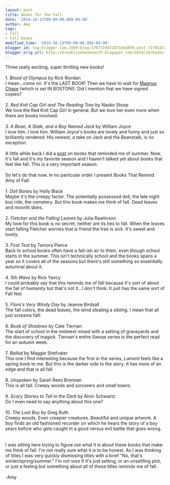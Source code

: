 ```yaml
---
layout: post
title: Books for the Fall
date: '2014-10-13T09:00:00.000-04:00'
author: Amy
tags:
- fall
- Fall books
modified_time: '2014-10-13T09:00:06.956-04:00'
blogger_id: tag:blogger.com,1999:blog-5767374071871443859.post-7179147222241592359
blogger_orig_url: http://brooklinebooksmith.blogspot.com/2014/10/books-for-fall.html
---
```


Three really exciting, super thrilling new books!<br /><br />1. <i>Blood of Olympus</i> by Rick Riordan<br />I mean...come on. It's the LAST BOOK! Then we have to wait for <a href="http://www.hypable.com/2014/09/23/rick-riordan-announces-magnus-chase-and-the-gods-of-asgard/">Magnus Chase</a> (which is set IN BOSTON!). Did I mention that we have signed copies?<br /><br />2. <i>Red Knit Cap Girl and The Reading Tree</i> by Naoko Stoop<br />We love the Red Knit Cap Girl in general. But we love her even more when there are books involved.<br /><br />3. <i>A Bean, A Stalk, and a Boy Named Jack</i> by William Joyce<br />I love him. I love him. William Joyce's books are lovely and funny and just so brilliantly rendered. His newest, a take on Jack and the Beanstalk, is no exception.<br /><br />A little while back I did a <a href="http://brooklinebooksmith.blogspot.com/2014/07/but-waitis-that-beach-read.html">post</a> on books that reminded me of summer. Now, it's fall and it's my favorite season and I haven't talked yet about books that feel like fall. This is a very important season.<br /><br />So let's do that now. In no particular order I present Books That Remind Amy of Fall:<br /><br />1. <i>Doll Bone</i>s by Holly Black<br />Maybe it's the creepy factor. The potentially possessed doll, the late night bus ride, the cemetery. But this book makes me think of fall. Dead leaves and moonlit skies. <br /><br />2. <i>Fletcher and the Falling Leaves</i> by Julia Rawlinson<br />My love for this book is no secret, neither are its ties to fall. When the leaves start falling Fletcher worries that is friend the tree is sick. It's sweet and lovely. <br /><br />3. <i>First Test</i> by Tamora Pierce<br />Back to school books often have a fall-ish air to them, even though school starts in the summer. This isn't technically school and the books spans a year so it covers all of the seasons but there's still something so essentially autumnal about it.<br /><br />4. <i>5th Wave</i> by Rick Yancy<br />I could probably say that this reminds me of fall because it's sort of about the fall of humanity but that's not it...I don't think. It just has the same sort of Fall feel. <br /><br />5. <i>Flora's Very Windy Day</i> by Jeanne Birdsall<br />The fall colors, the dead leaves, the wind stealing a sibling. I mean that all just screams fall!<br /><br />6. <i>Book of Shadows</i> by Cate Tiernan<br />The start of school in the midwest mixed with a setting of graveyards and the discovery of magick. Tiernan's entire <i>Sweep</i> series is the perfect read for an autumn week.<br /><br />7. <i>Ballad </i>by Maggie Stiefvater<br />This one I find interesting because the first in the series, <i>Lament</i> feels like a spring book to me. But this is the darker side to the story. It has more of an edge and that is all fall.<br /><br />8. <i>Unspoken</i> by Sarah Rees Brennan<br />This is all fall. Creepy woods and sorcerers and small towns.<br /><br />9. <i>Scary Stories to Tell in the Dark</i> by Alvin Schwartz<br />Do I even need to say anything about this one?<br /><br />10. <i>The Lost Boy</i> by Greg Ruth<br />Creepy woods. Even creepier creatures. Beautiful and unique artwork. A boy finds an old fashioned recorder on which he hears the story of a boy years before who gets caught in a good versus evil battle that goes wrong.<br /><br /><br />I was sitting here trying to figure out what it is about these books that make me think of fall. I'm not really sure what it is to be honest. As I was thinking of titles I was very quickly dismissing titles with a brief "No, that's winter/spring/summer." I'm not sure if it's just setting, or an unsettling plot, or just a feeling but something about all of these titles reminds me of fall.<br /><br />-Amy<br />